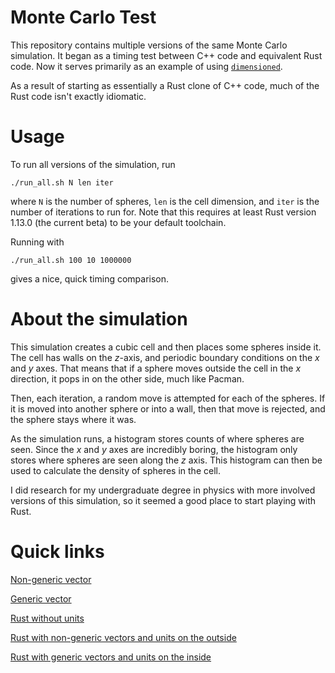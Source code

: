 # Monte Carlo Test

This repository contains multiple versions of the same Monte Carlo simulation. It began as a timing
test between C++ code and equivalent Rust code. Now it serves primarily as an example of using
[`dimensioned`](https://github.com/paholg/dimensioned/).

As a result of starting as essentially a Rust clone of C++ code, much of the Rust code isn't
exactly idiomatic.

# Usage

To run all versions of the simulation, run

```
./run_all.sh N len iter
```

where `N` is the number of spheres, `len` is the cell dimension, and `iter` is the number of
iterations to run for. Note that this requires at least Rust version 1.13.0 (the current beta) to
be your default toolchain.

Running with

```
./run_all.sh 100 10 1000000
```

gives a nice, quick timing comparison.

# About the simulation

This simulation creates a cubic cell and then places some spheres inside it. The cell has walls on
the *z*-axis, and periodic boundary conditions on the *x* and *y* axes. That means that if a sphere
moves outside the cell in the *x* direction, it pops in on the other side, much like Pacman.

Then, each iteration, a random move is attempted for each of the spheres. If it is moved into
another sphere or into a wall, then that move is rejected, and the sphere stays where it was.

As the simulation runs, a histogram stores counts of where spheres are seen. Since the *x* and *y*
axes are incredibly boring, the histogram only stores where spheres are seen along the *z*
axis. This histogram can then be used to calculate the density of spheres in the cell.

I did research for my undergraduate degree in physics with more involved versions of this
simulation, so it seemed a good place to start playing with Rust.

# Quick links

[Non-generic vector](src/vector3d.md)

[Generic vector](src/vector3d_generic.md)

[Rust without units](src/rust-no-units.md)

[Rust with non-generic vectors and units on the outside](src/rust-units-outside.md)

[Rust with generic vectors and units on the inside](src/rust-units-inside.md)
